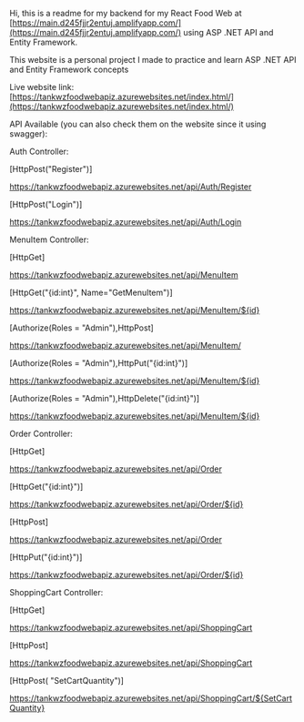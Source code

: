 Hi, this is a readme for my backend for my React Food Web at [https://main.d245fjjr2entuj.amplifyapp.com/](https://main.d245fjjr2entuj.amplifyapp.com/) using ASP .NET API and Entity Framework.

This website is a personal project I made to practice and learn  ASP .NET API and Entity Framework concepts

Live website link: [https://tankwzfoodwebapiz.azurewebsites.net/index.html/](https://tankwzfoodwebapiz.azurewebsites.net/index.html/)

API Available (you can also check them on the website since it using swagger):

Auth Controller:

[HttpPost("Register")]

https://tankwzfoodwebapiz.azurewebsites.net/api/Auth/Register

[HttpPost("Login")]

https://tankwzfoodwebapiz.azurewebsites.net/api/Auth/Login


MenuItem Controller:


[HttpGet]

https://tankwzfoodwebapiz.azurewebsites.net/api/MenuItem

[HttpGet("{id:int}", Name="GetMenuItem")]

https://tankwzfoodwebapiz.azurewebsites.net/api/MenuItem/${id}

[Authorize(Roles = "Admin"),HttpPost]

https://tankwzfoodwebapiz.azurewebsites.net/api/MenuItem/

[Authorize(Roles = "Admin"),HttpPut("{id:int}")]

https://tankwzfoodwebapiz.azurewebsites.net/api/MenuItem/${id}

[Authorize(Roles = "Admin"),HttpDelete("{id:int}")]

https://tankwzfoodwebapiz.azurewebsites.net/api/MenuItem/${id}


Order Controller:

[HttpGet]

https://tankwzfoodwebapiz.azurewebsites.net/api/Order

[HttpGet("{id:int}")]

https://tankwzfoodwebapiz.azurewebsites.net/api/Order/${id}

[HttpPost]

https://tankwzfoodwebapiz.azurewebsites.net/api/Order

[HttpPut("{id:int}")]

https://tankwzfoodwebapiz.azurewebsites.net/api/Order/${id}


ShoppingCart Controller:

[HttpGet]

https://tankwzfoodwebapiz.azurewebsites.net/api/ShoppingCart

[HttpPost]

https://tankwzfoodwebapiz.azurewebsites.net/api/ShoppingCart

[HttpPost( "SetCartQuantity")]

https://tankwzfoodwebapiz.azurewebsites.net/api/ShoppingCart/${SetCartQuantity}


